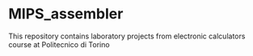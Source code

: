 # MIPS_assembler

This repository contains laboratory projects from electronic calculators course at Politecnico di Torino

